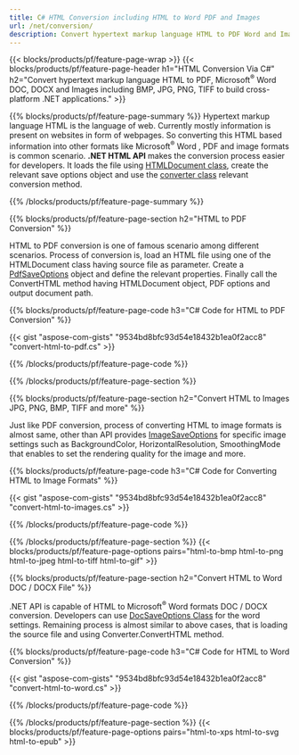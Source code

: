 ```yaml
---
title: C# HTML Conversion including HTML to Word PDF and Images
url: /net/conversion/
description: Convert hypertext markup language HTML to PDF Word and Images with few lines of C# code via .NET library.
---
```


{{< blocks/products/pf/feature-page-wrap >}}
{{< blocks/products/pf/feature-page-header h1="HTML Conversion Via C#" h2="Convert hypertext markup language HTML to PDF, Microsoft<sup>&reg;</sup> Word DOC, DOCX and Images including BMP, JPG, PNG, TIFF to build cross-platform .NET applications." >}}

{{% blocks/products/pf/feature-page-summary %}}
Hypertext markup language HTML is the language of web. Currently mostly information is present on websites in form of webpages. So converting this HTML based information into other formats like Microsoft<sup>&reg;</sup> Word , PDF and image formats is common scenario. **.NET HTML API** makes the conversion process easier for developers. It loads the file using [HTMLDocument class](https://apireference.aspose.com/html/net/aspose.html/htmldocument), create the relevant save options object and use the [converter class](https://apireference.aspose.com/html/net/aspose.html.converters/converter) relevant conversion method.


{{% /blocks/products/pf/feature-page-summary  %}}

{{% blocks/products/pf/feature-page-section  h2="HTML to PDF Conversion" %}}

HTML to PDF conversion is one of famous scenario among different scenarios. Process of conversion is, load an HTML file using one of the HTMLDocument class having source file as parameter. Create a [PdfSaveOptions](https://apireference.aspose.com/html/net/aspose.html.saving/pdfsaveoptions) object and define the relevant properties. Finally call the ConvertHTML method having HTMLDocument object, PDF options and output document path. 


{{% blocks/products/pf/feature-page-code h3="C# Code for HTML to PDF Conversion" %}}

{{< gist "aspose-com-gists" "9534bd8bfc93d54e18432b1ea0f2acc8" "convert-html-to-pdf.cs" >}}

{{% /blocks/products/pf/feature-page-code  %}}

{{% /blocks/products/pf/feature-page-section %}}

{{% blocks/products/pf/feature-page-section  h2="Convert HTML to Images JPG, PNG, BMP, TIFF and more" %}}

Just like PDF conversion, process of converting HTML to image formats is almost same, other than API provides [ImageSaveOptions](https://apireference.aspose.com/html/net/aspose.html.saving/imagesaveoptions) for specific image settings such as BackgroundColor, HorizontalResolution, SmoothingMode that enables to set the rendering quality for the image and more. 

{{% blocks/products/pf/feature-page-code h3="C# Code for Converting HTML to Image Formats" %}}

{{< gist "aspose-com-gists" "9534bd8bfc93d54e18432b1ea0f2acc8" "convert-html-to-images.cs" >}}

{{% /blocks/products/pf/feature-page-code  %}}

{{% /blocks/products/pf/feature-page-section %}}
{{< blocks/products/pf/feature-page-options pairs="html-to-bmp html-to-png html-to-jpeg html-to-tiff html-to-gif" >}}

{{% blocks/products/pf/feature-page-section  h2="Convert HTML to Word DOC / DOCX File" %}}

.NET API is capable of HTML to Microsoft<sup>&reg;</sup> Word formats DOC / DOCX conversion. Developers can use [DocSaveOptions Class](https://apireference.aspose.com/html/net/aspose.html.saving/docsaveoptions) for the word settings. Remaining process is almost similar to above cases, that is loading the source file and using Converter.ConvertHTML method.

{{% blocks/products/pf/feature-page-code h3="C# Code for HTML to Word Conversion" %}}

{{< gist "aspose-com-gists" "9534bd8bfc93d54e18432b1ea0f2acc8" "convert-html-to-word.cs" >}}

{{% /blocks/products/pf/feature-page-code  %}}

{{% /blocks/products/pf/feature-page-section %}}
{{< blocks/products/pf/feature-page-options pairs="html-to-xps html-to-svg html-to-epub" >}}